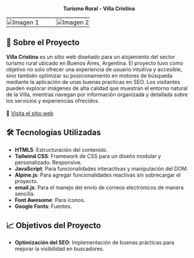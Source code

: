 <p align="center">
<strong>Turismo Rural - Villa Cristina</strong> 
</p>  
<table>
    <tr>
    <td style="padding: 0; width: 60%;"><img src="https://github.com/user-attachments/assets/35a152ce-e922-45b7-a6bf-ea9d462db8c5" alt="Imagen 1" style="width: 100%; height: auto; object-fit: cover;"></td>
    <td style="padding: 0; width: 60%;"><img src="https://github.com/user-attachments/assets/16cce3f6-7939-4158-9911-e2a3e829ef11" alt="Imagen 2" style="width: 100%; height: auto; object-fit: cover;"></td>
  </tr>
</table>

## 🏡 **Sobre el Proyecto**

**Villa Cristina** es un sitio web diseñado para un alojamiento del sector turismo rural ubicado en Buenos Aires, Argentina.  El proyecto tuvo como objetivo no solo ofrecer una experiencia de usuario intuitiva y accesible, sino también optimizar su posicionamiento en motores de búsqueda mediante la aplicación de unas buenas practicas en SEO. Los visitantes pueden explorar imágenes de alta calidad que muestran el entorno natural de la Villa, mientras navegan por información organizada y detallada sobre los servicios y experiencias ofrecidos. <br></br>
🔗 [Visita el sitio web](https://www.villacristinarg.com/)

## 🛠️ **Tecnologías Utilizadas**

- **HTML5**: Estructuración del contenido.
- **Tailwind CSS**: Framework de CSS para un diseño modular y personalizado. Responsive.
- **JavaScript**: Para funcionalidades interactivas y manipulación del DOM.
- **Alpine.js**: Para agregar funcionalidades reactivas sin sobrecargar el proyecto.
- **email.js**: Para el manejo del envío de correos electrónicos de manera sencilla.
- **Font Awesome**: Para iconos.
- **Google Fonts**: Fuentes.
  
## 📈 **Objetivos del Proyecto**

- **Optimización del SEO**: Implementación de buenas prácticas para mejorar la visibilidad en buscadores.



